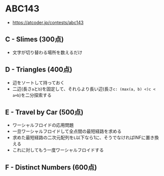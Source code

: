# ABC143
* https://atcoder.jp/contests/abc143


## C - Slimes (300点)
* 文字が切り替わる場所を数えるだけ


## D - Triangles (400点)
* 辺をソートして持っておく
* 二辺(長さ`a`と`b`)を固定して、それらより長い辺(長さ`c: (max(a, b) <)c < a+b`)を二分探索する


## E - Travel by Car (500点)
* ワーシャルフロイドの応用問題
* 一旦ワーシャルフロイドして全点間の最短経路を求める
* 求めた最短経路の二次元配列を`L`以下なら1に、そうでなければINFに置き換える
* これに対してもう一度ワーシャルフロイドする


## F - Distinct Numbers (600点)
